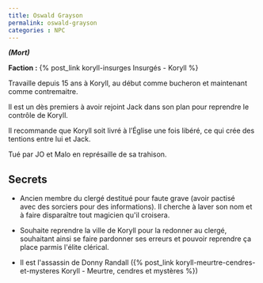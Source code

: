 ```yaml
---
title: Oswald Grayson
permalink: oswald-grayson
categories : NPC
---
```


***(Mort)***

**Faction :** {% post_link koryll-insurges Insurgés - Koryll %}

Travaille depuis 15 ans à Koryll, au début comme bucheron et maintenant comme contremaitre.

Il est un dès premiers à avoir rejoint Jack dans son plan pour reprendre le contrôle de Koryll.

Il recommande que Koryll soit livré à l’Église une fois libéré, ce qui crée des tentions entre lui et Jack.

Tué par JO et Malo en représaille de sa trahison.

## Secrets
- Ancien membre du clergé destitué pour faute grave (avoir pactisé avec des sorciers pour des informations). Il cherche à laver son nom et à faire disparaître tout magicien qu'il croisera.

- Souhaite reprendre la ville de Koryll pour la redonner au clergé, souhaitant ainsi se faire pardonner ses erreurs et pouvoir reprendre ça place parmis l'élite clérical.

- Il est l'assassin de Donny Randall ({% post_link koryll-meurtre-cendres-et-mysteres Koryll - Meurtre, cendres et mystères %})
